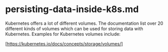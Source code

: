 # persisting-data-inside-k8s.md

Kubernetes offers a lot of different volumes. The documentation list over 20 different kinds of volumes which can be used for storing data with Kubernetes. Examples for Kubernetes volumes include:

[https://kubernetes.io/docs/concepts/storage/volumes/]

&nbsp;

